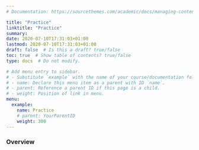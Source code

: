 ```yaml
---
# Documentation: https://sourcethemes.com/academic/docs/managing-content/

title: "Practice"
linktitle: "Practice"
summary:
date: 2020-07-10T17:31:03+01:00
lastmod: 2020-07-10T17:31:03+01:00
draft: false  # Is this a draft? true/false
toc: true  # Show table of contents? true/false
type: docs  # Do not modify.

# Add menu entry to sidebar.
# - Substitute `example` with the name of your course/documentation folder.
# - name: Declare this menu item as a parent with ID `name`.
# - parent: Reference a parent ID if this page is a child.
# - weight: Position of link in menu.
menu:
  example:
    name: Practice
    # parent: YourParentID
    weight: 300	
---
```


### Overview







